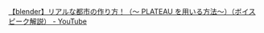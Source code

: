 [【blender】リアルな都市の作り方！（～ PLATEAU を用いる方法～）（ボイスピーク解説） - YouTube](https://www.youtube.com/watch?v=MFBbbn4DVmM)

